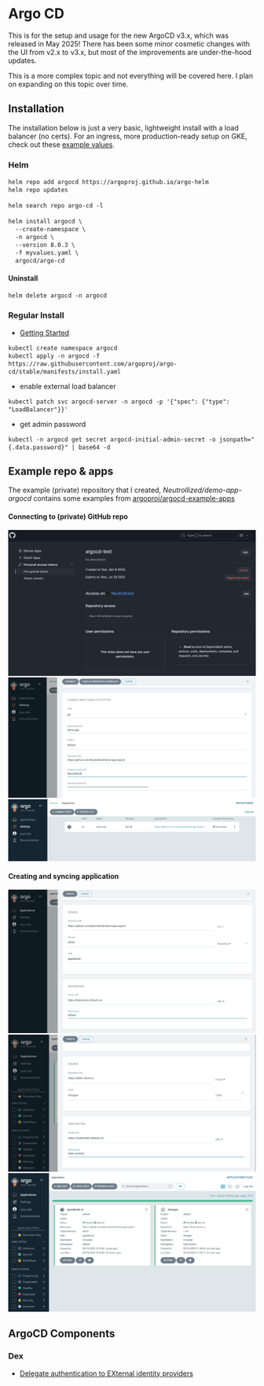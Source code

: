 # Argo CD 
This is for the setup and usage for the new ArgoCD v3.x, which was released in May 2025! There has been some minor cosmetic changes with the UI from v2.x to v3.x, but most of the improvements are under-the-hood updates.

This is a more complex topic and not everything will be covered here.  I plan on expanding on this topic over time.


## Installation
The installation below is just a very basic, lightweight install with a load balancer (no certs).  For an ingress, more production-ready setup on GKE, check out these [example values](https://github.com/argoproj/argo-helm/tree/main/charts/argo-cd#gke-application-load-balancer).

### Helm
```
helm repo add argocd https://argoproj.github.io/argo-helm
helm repo updates

helm search repo argo-cd -l

helm install argocd \
  --create-namespace \
  -n argocd \
  --version 8.0.3 \
  -f myvalues.yaml \
  argocd/argo-cd
```

#### Uninstall
```
helm delete argocd -n argocd
```


### Regular Install
- [Getting Started](https://argo-cd.readthedocs.io/en/stable/getting_started/)
```
kubectl create namespace argocd
kubectl apply -n argocd -f https://raw.githubusercontent.com/argoproj/argo-cd/stable/manifests/install.yaml
```

- enable external load balancer
```
kubectl patch svc argocd-server -n argocd -p '{"spec": {"type": "LoadBalancer"}}'
```

- get admin password
```
kubectl -n argocd get secret argocd-initial-admin-secret -o jsonpath="{.data.password}" | base64 -d
```


## Example repo & apps
The example (private) repository that I created, *Neutrollized/demo-app-argocd* contains some examples from [argoproj/argocd-example-apps](https://github.com/argoproj/argocd-example-apps)

#### Connecting to (private) GitHub repo
![GitHub PAT with perms](./static/01_gh_token_perms.png)
![ArgoCD connecting to GitHub repo](./static/02_argocd_connect_repo.png)
![ArgoCD connected to GitHub repo](./static/03_argocd_connected_repo.png)

#### Creating and syncing application
![ArgoCD create app (GitHub)](./static/04_argocd_create_app_git.png)
![ArgoCD create app (Helm)](./static/05_argocd_create_app_helm.png)
![ArgoCD sync app](./static/06_argocd_sync_app.png)


## ArgoCD Components
### Dex
- [Delegate authentication to EXternal identity providers](https://argocd-operator.readthedocs.io/en/latest/usage/dex/)
